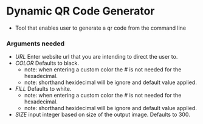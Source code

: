 # Dynamic QR Code Generator

- Tool that enables user to generate a qr code from the command line

### Arguments needed

- *URL*  Enter website url that you are intending to direct the user to.
- *COLOR* Defaults to black.
	- note: when entering a custom color the # is not needed for the hexadecimal. 
	- note: shorthand hexidecimal will be ignore and default value applied.
- *FILL* Defaults to white.
	- note: when entering a custom color the # is not needed for the hexadecimal. 
	- note: shorthand hexidecimal will be ignore and default value applied.
- *SIZE* input integer based on size of the output image. Defaults to 300.
